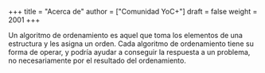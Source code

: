 +++
title = "Acerca de"
author = ["Comunidad YoC+"]
draft = false
weight = 2001
+++

Un algoritmo de ordenamiento es aquel que toma los elementos de una estructura y les asigna un orden. Cada algoritmo de ordenamiento tiene su forma de operar, y podría ayudar a conseguir la respuesta a un problema, no necesariamente por el resultado del ordenamiento.
